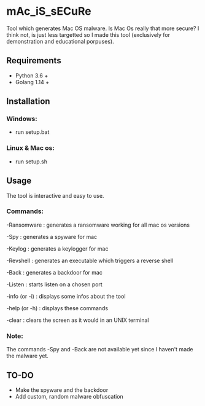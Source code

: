 # mAc_iS_sECuRe
Tool which generates Mac OS malware.
Is Mac Os really that more secure? I think not, is just less targetted so I made this tool (exclusively for demonstration and educational porpuses).

## Requirements
- Python 3.6 +
- Golang 1.14 +

## Installation
### Windows:
  - run setup.bat
### Linux & Mac os:
  - run setup.sh

## Usage
The tool is interactive and easy to use.
### Commands:
  -Ransomware : generates a ransomware working for all mac os versions
  
  -Spy : generates a spyware for mac
  
  -Keylog : generates a keylogger for mac
  
  -Revshell : generates an executable which triggers a reverse shell
  
  -Back : generates a backdoor for mac
  
  -Listen : starts listen on a chosen port
  
  -info (or -i) : displays some infos about the tool
  
  -help (or -h) : displays these commands
  
  -clear : clears the screen as it would in an UNIX terminal

### Note:
The commands -Spy and -Back are not available yet since I haven't made the malware yet.

## TO-DO
- Make the spyware and the backdoor
- Add custom, random malware obfuscation
